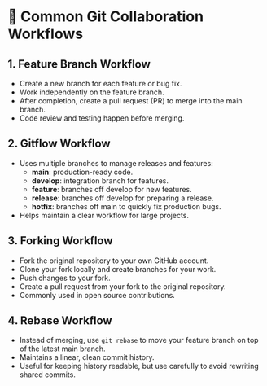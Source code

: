 # 🔀 Common Git Collaboration Workflows

## 1. Feature Branch Workflow
- Create a new branch for each feature or bug fix.
- Work independently on the feature branch.
- After completion, create a pull request (PR) to merge into the main branch.
- Code review and testing happen before merging.

## 2. Gitflow Workflow
- Uses multiple branches to manage releases and features:
  - **main**: production-ready code.
  - **develop**: integration branch for features.
  - **feature**: branches off develop for new features.
  - **release**: branches off develop for preparing a release.
  - **hotfix**: branches off main to quickly fix production bugs.
- Helps maintain a clear workflow for large projects.

## 3. Forking Workflow
- Fork the original repository to your own GitHub account.
- Clone your fork locally and create branches for your work.
- Push changes to your fork.
- Create a pull request from your fork to the original repository.
- Commonly used in open source contributions.

## 4. Rebase Workflow
- Instead of merging, use `git rebase` to move your feature branch on top of the latest main branch.
- Maintains a linear, clean commit history.
- Useful for keeping history readable, but use carefully to avoid rewriting shared commits.


